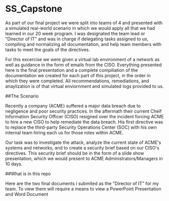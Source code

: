 # SS_Capstone

As part of our final project we were split into teams of 4 and presented with a simulated real-world scenario in which we would apply all that we had learned in our 20 week program.  I was designated the team lead or "Director of IT" and was in charge if delegating tasks assigned to us, compiling and normalizing all documentation, and help team members with tasks to meet the goals of the directives. 

For this excercise we were given a virtual lab environment of a network as well as guidance in the form of emails from the CISO. Everything presented here is the final presentation and a complete compiliation of the documentation we created for each part of this project, in the order in which they were completed. All recommendations, remediations, and anaylization is of that virtual enviornment and simulated logs provided to us. 

##The Scenario

Recently a company (ACME) suffered a major data breach due to negligence and poor security practices.  In the aftermath their current Cheif Information Security Officer (CISO) resigned over the incident forcing ACME to hire a new CISO to help remediate the data breach.  His first directive was to replace the third-party Security Operations Center (SOC) with his own internal team hiring each us for those roles within ACME.

Our task was to investigate the attack, analyze the current state of ACME's systems and networks, and to create a security brief based on our CISO's directives.  This security brief should be in the form of a slide show presentation, which we would present to ACME Administrators/Managers in 10 days.


##What is in this repo

Here are the two final documents I submited as the "Director of IT" for my team.  To view them will require a means to view a PowerPoint Presentation and Word Document
